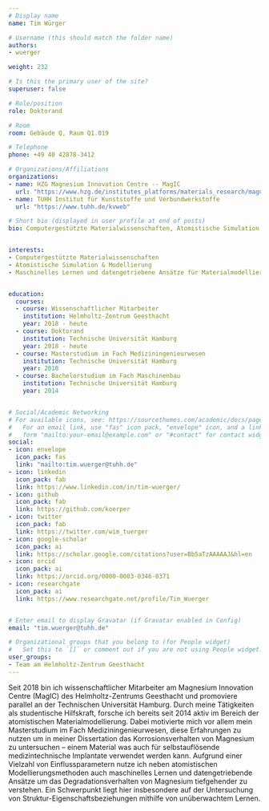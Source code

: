 ```yaml
---
# Display name
name: Tim Würger

# Username (this should match the folder name)
authors:
- wuerger

weight: 232

# Is this the primary user of the site?
superuser: false

# Role/position
role: Doktorand

# Room
room: Gebäude Q, Raum Q1.019

# Telephone
phone: +49 40 42878-3412

# Organizations/Affiliations
organizations:
- name: HZG Magnesium Innovation Centre -- MagIC
  url: "https://www.hzg.de/institutes_platforms/materials_research/magnesium_technology/"
- name: TUHH Institut für Kunststoffe und Verbundwerkstoffe
  url: "https://www.tuhh.de/kvweb"

# Short bio (displayed in user profile at end of posts)
bio: Computergestützte Materialwissenschaften, Atomistische Simulation & Modellierung, Maschinelles Lernen und datengetriebene Ansätze für Materialmodellierung & -design


interests:
- Computergestützte Materialwissenschaften
- Atomistische Simulation & Modellierung
- Maschinelles Lernen und datengetriebene Ansätze für Materialmodellierung & -design


education:
  courses:
  - course: Wissenschaftlicher Mitarbeiter
    institution: Helmholtz-Zentrum Geesthacht
    year: 2018 - heute
  - course: Doktorand
    institution: Technische Universität Hamburg
    year: 2018 - heute
  - course: Masterstudium im Fach Mediziningenieurwesen
    institution: Technische Universität Hamburg
    year: 2018
  - course: Bachelorstudium im Fach Maschinenbau
    institution: Technische Universität Hamburg
    year: 2014


# Social/Academic Networking
# For available icons, see: https://sourcethemes.com/academic/docs/page-builder/#icons
#   For an email link, use "fas" icon pack, "envelope" icon, and a link in the
#   form "mailto:your-email@example.com" or "#contact" for contact widget.
social:
- icon: envelope
  icon_pack: fas
  link: "mailto:tim.wuerger@tuhh.de"
- icon: linkedin
  icon_pack: fab
  link: https://www.linkedin.com/in/tim-wuerger/
- icon: github
  icon_pack: fab
  link: https://github.com/koerper
- icon: twitter
  icon_pack: fab
  link: https://twitter.com/wim_tuerger
- icon: google-scholar
  icon_pack: ai
  link: https://scholar.google.com/citations?user=Bb5aTzAAAAAJ&hl=en
- icon: orcid
  icon_pack: ai
  link: https://orcid.org/0000-0003-0346-0371
- icon: researchgate
  icon_pack: ai
  link: https://www.researchgate.net/profile/Tim_Wuerger


# Enter email to display Gravatar (if Gravatar enabled in Config)
email: "tim.wuerger@tuhh.de"

# Organizational groups that you belong to (for People widget)
#   Set this to `[]` or comment out if you are not using People widget.
user_groups:
- Team am Helmholtz-Zentrum Geesthacht
---
```


Seit 2018 bin ich wissenschaftlicher Mitarbeiter am Magnesium Innovation Centre (MagIC) des Helmholtz-Zentrums Geesthacht und promoviere parallel an der Technischen Universität Hamburg. Durch meine Tätigkeiten als studentische Hilfskraft, forsche ich bereits seit 2014 aktiv im Bereich der atomistischen Materialmodellierung. Dabei motivierte mich vor allem mein Masterstudium im Fach Mediziningenieurwesen, diese Erfahrungen zu nutzen um in meiner Dissertation das Korrosionsverhalten von Magnesium zu untersuchen – einem Material was auch für selbstauflösende medizintechnische Implantate verwendet werden kann. Aufgrund einer Vielzahl von Einflussparametern nutze ich neben atomistischen Modellierungsmethoden auch maschinelles Lernen und datengetriebende Ansätze um das Degradationsverhalten von Magnesium tiefgehender zu verstehen. Ein Schwerpunkt liegt hier insbesondere auf der Untersuchung von Struktur-Eigenschaftsbeziehungen mithilfe von unüberwachtem Lernen.

